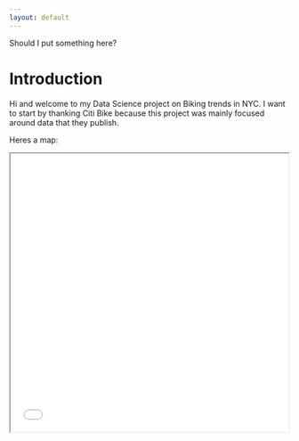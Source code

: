 ```yaml
---
layout: default
---
```


Should I put something here?

# Introduction

Hi and welcome to my Data Science project on Biking trends in NYC. I want to start by thanking Citi Bike because this project was mainly focused around data that they publish.

Heres a map:

<iframe src="2021map.html" height="500" width="500"></iframe>
